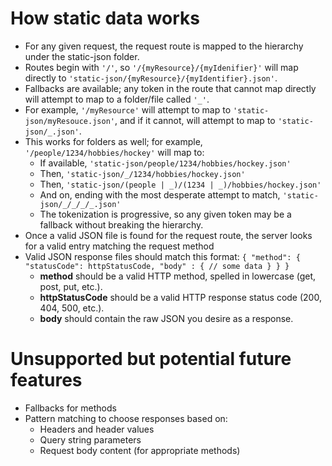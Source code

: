 # How static data works
* For any given request, the request route is mapped to the hierarchy under the static-json folder.
* Routes begin with `'/'`, so `'/{myResource}/{myIdenifier}'` will map directly to `'static-json/{myResource}/{myIdentifier}.json'`.
* Fallbacks are available; any token in the route that cannot map directly will attempt to map to a folder/file called `'_'`.
* For example, `'/myResource'` will attempt to map to `'static-json/myResouce.json'`, and if it cannot, will attempt to map to `'static-json/_.json'`.
* This works for folders as well; for example, `'/people/1234/hobbies/hockey'` will map to:
  * If available, `'static-json/people/1234/hobbies/hockey.json'`
  * Then, `'static-json/_/1234/hobbies/hockey.json'`
  * Then, `'static-json/(people | _)/(1234 | _)/hobbies/hockey.json'`
  * And on, ending with the most desperate attempt to match, `'static-json/_/_/_/_.json'`
  * The tokenization is progressive, so any given token may be a fallback without breaking the hierarchy.
* Once a valid JSON file is found for the request route, the server looks for a valid entry matching the request method
* Valid JSON response files should match this format:
`{
     "method": {
         "statusCode": httpStatusCode,
         "body" : {
             // some data
         }
     }
 }`
  * __method__ should be a valid HTTP method, spelled in lowercase (get, post, put, etc.).
  * __httpStatusCode__ should be a valid HTTP response status code (200, 404, 500, etc.).
  * __body__ should contain the raw JSON you desire as a response.

# Unsupported but potential future features
* Fallbacks for methods
* Pattern matching to choose responses based on:
  * Headers and header values
  * Query string parameters
  * Request body content (for appropriate methods)
